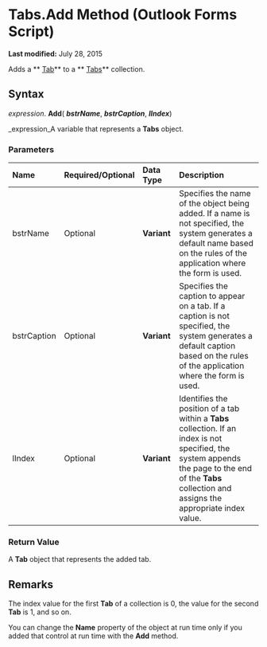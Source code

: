 
# Tabs.Add Method (Outlook Forms Script)

 **Last modified:** July 28, 2015

Adds a  ** [Tab](b5571953-0e47-a994-3e82-4e439a77afa8.md)** to a ** [Tabs](0b209e50-60c7-e991-f0fb-627dd17cb7ec.md)** collection.

## Syntax

 _expression_. **Add**( **_bstrName_**,  **_bstrCaption_**,  **_lIndex_**)

 _expression_A variable that represents a  **Tabs** object.


### Parameters



|**Name**|**Required/Optional**|**Data Type**|**Description**|
|:-----|:-----|:-----|:-----|
|bstrName|Optional| **Variant**|Specifies the name of the object being added. If a name is not specified, the system generates a default name based on the rules of the application where the form is used.|
|bstrCaption|Optional| **Variant**|Specifies the caption to appear on a tab. If a caption is not specified, the system generates a default caption based on the rules of the application where the form is used.|
|lIndex|Optional| **Variant**|Identifies the position of a tab within a  **Tabs** collection. If an index is not specified, the system appends the page to the end of the **Tabs** collection and assigns the appropriate index value.|

### Return Value

A  **Tab** object that represents the added tab.


## Remarks

The index value for the first  **Tab** of a collection is 0, the value for the second **Tab** is 1, and so on.

You can change the  **Name** property of the object at run time only if you added that control at run time with the **Add** method.

